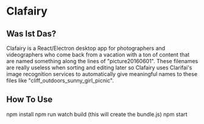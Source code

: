 # Clafairy

## Was Ist Das?
Clafairy is a React/Electron desktop app for photographers and videographers who come back from a vacation with a ton of content that are named something along the lines of "picture20160601". These filenames are really useless when sorting and editing later so Clafairy uses Clarifai's image recognition services to automatically give meaningful names to these files like "cliff_outdoors_sunny_girl_picnic".

## How To Use

npm install
npm run watch build (this will create the bundle.js)
npm start
